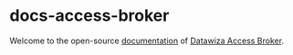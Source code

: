# docs-access-broker
Welcome to the open-source [documentation](https://docs.datawiza.com) of [Datawiza Access Broker](https://datawiza.com). 
